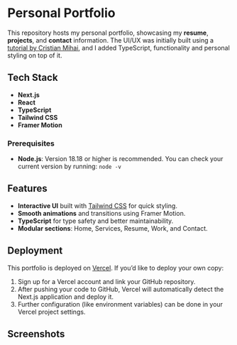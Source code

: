 # Personal Portfolio

This repository hosts my personal portfolio, showcasing my **resume**, **projects**, and **contact** information. The UI/UX was initially built using a [tutorial by Cristian Mihai](https://www.youtube.com/watch?v=dImgZ_AH7uA), and I added TypeScript, functionality and personal styling on top of it.

## Tech Stack
- **Next.js**
- **React**
- **TypeScript**
- **Tailwind CSS**
- **Framer Motion**

### Prerequisites
- **Node.js**: Version 18.18 or higher is recommended. You can check your current version by running:
	`node -v`

## Features
- **Interactive UI** built with [Tailwind CSS](https://tailwindcss.com/) for quick styling.
- **Smooth animations** and transitions using Framer Motion.
- **TypeScript** for type safety and better maintainability.
- **Modular sections**: Home, Services, Resume, Work, and Contact.

## Deployment
This portfolio is deployed on [Vercel](https://vercel.com/). If you’d like to deploy your own copy:

1. Sign up for a Vercel account and link your GitHub repository.
2. After pushing your code to GitHub, Vercel will automatically detect the Next.js application and deploy it.
3. Further configuration (like environment variables) can be done in your Vercel project settings.

## Screenshots
